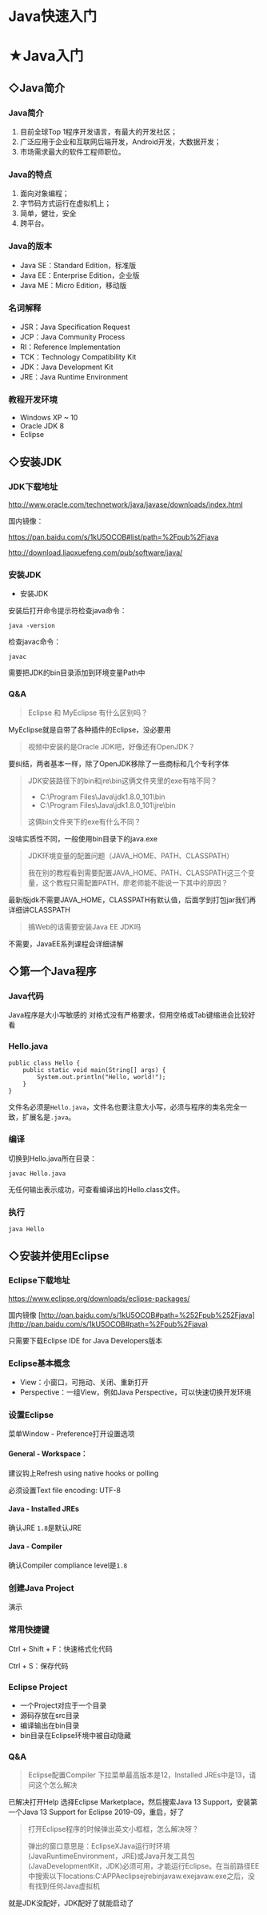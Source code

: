 # Java快速入门

# ★Java入门

## ◇Java简介

### Java简介

1. 目前全球Top 1程序开发语言，有最大的开发社区；
2. 广泛应用于企业和互联网后端开发，Android开发，大数据开发；
3. 市场需求最大的软件工程师职位。

### Java的特点

1. 面向对象编程；
2. 字节码方式运行在虚拟机上；
3. 简单，健壮，安全
4. 跨平台。

### Java的版本

- Java SE：Standard Edition，标准版
- Java EE：Enterprise Edition，企业版
- Java ME：Micro Edition，移动版

### 名词解释

- JSR：Java Specification Request
- JCP：Java Community Process
- RI：Reference Implementation
- TCK：Technology Compatibility Kit
- JDK：Java Development Kit
- JRE：Java Runtime Environment

### 教程开发环境

- Windows XP ~ 10
- Oracle JDK 8
- Eclipse

## ◇安装JDK

### JDK下载地址

http://www.oracle.com/technetwork/java/javase/downloads/index.html

国内镜像：

https://pan.baidu.com/s/1kU5OCOB#list/path=%2Fpub%2Fjava

http://download.liaoxuefeng.com/pub/software/java/

### 安装JDK

- 安装JDK

安装后打开命令提示符检查java命令：

```
java -version
```

检查javac命令：

```
javac
```

需要把JDK的bin目录添加到环境变量Path中

### Q&A

> Eclipse 和 MyEclipse 有什么区别吗？

MyEclipse就是自带了各种插件的Eclipse，没必要用

> 视频中安装的是Oracle JDK吧，好像还有OpenJDK？

要纠结，两者基本一样，除了OpenJDK移除了一些商标和几个专利字体

> JDK安装路径下的bin和jre\bin这俩文件夹里的exe有啥不同？
>
> - C:\Program Files\Java\jdk1.8.0_101\bin
> - C:\Program Files\Java\jdk1.8.0_101\jre\bin
>
> 这俩bin文件夹下的exe有什么不同？

没啥实质性不同，一般使用bin目录下的java.exe

> JDK环境变量的配置问题（JAVA_HOME、PATH、CLASSPATH）
>
> 我在别的教程看到需要配置JAVA_HOME、PATH、CLASSPATH这三个变量，这个教程只需配置PATH，廖老师能不能说一下其中的原因？

最新版jdk不需要JAVA_HOME，CLASSPATH有默认值，后面学到打包jar我们再详细讲CLASSPATH

> 搞Web的话需要安装Java EE JDK吗

不需要，JavaEE系列课程会详细讲解

## ◇第一个Java程序

### Java代码

Java程序是大小写敏感的 对格式没有严格要求，但用空格或Tab键缩进会比较好看

### Hello.java

```
public class Hello {
    public static void main(String[] args) {
        System.out.println("Hello, world!");
    }
}
```

文件名必须是`Hello.java`，文件名也要注意大小写，必须与程序的类名完全一致，扩展名是`.java`。

### 编译

切换到Hello.java所在目录：

```
javac Hello.java
```

无任何输出表示成功，可查看编译出的Hello.class文件。

### 执行

```
java Hello
```

## ◇安装并使用Eclipse

### Eclipse下载地址

https://www.eclipse.org/downloads/eclipse-packages/

国内镜像 [http://pan.baidu.com/s/1kU5OCOB#path=%252Fpub%252Fjava](http://pan.baidu.com/s/1kU5OCOB#path=%2Fpub%2Fjava)

只需要下载Eclipse IDE for Java Developers版本

### Eclipse基本概念

- View：小窗口，可拖动、关闭、重新打开
- Perspective：一组View，例如Java Perspective，可以快速切换开发环境

### 设置Eclipse

菜单Window - Preference打开设置选项

#### General - Workspace：

建议钩上Refresh using native hooks or polling

必须设置Text file encoding: UTF-8

#### Java - Installed JREs

确认JRE `1.8`是默认JRE

#### Java - Compiler

确认Compiler compliance level是`1.8`

### 创建Java Project

演示

### 常用快捷键

Ctrl + Shift + F：快速格式化代码

Ctrl + S：保存代码

### Eclipse Project

- 一个Project对应于一个目录
- 源码存放在src目录
- 编译输出在bin目录
- bin目录在Eclipse环境中被自动隐藏

### Q&A

> Eclipse配置Compiler 下拉菜单最高版本是12，Installed JREs中是13，请问这个怎么解决

已解决打开Help 选择Eclipse Marketplace，然后搜索Java 13 Support，安装第一个Java 13 Support for Eclipse 2019-09，重启，好了

> 打开Eclipse程序的时候弹出英文小框框，怎么解决呀？
>
> 弹出的窗口意思是：EclipseXJava运行时环境(JavaRuntimeEnvironment，JRE)或Java开发工具包(JavaDevelopmentKit，JDK)必须可用，才能运行Eclipse。在当前路径EE中搜索以下locations:C:APPAeclipsejrebinjavaw.exejavaw.exe之后，没有找到任何Java虚拟机

就是JDK没配好，JDK配好了就能启动了



